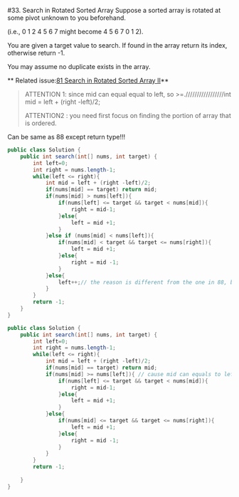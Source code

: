 #33. Search in Rotated Sorted Array
Suppose a sorted array is rotated at some pivot unknown to you beforehand.

(i.e., 0 1 2 4 5 6 7 might become 4 5 6 7 0 1 2).

You are given a target value to search. If found in the array return its index, otherwise return -1.

You may assume no duplicate exists in the array.

** Related issue:[81 Search in Rotated Sorted Array II](../Directory/81.md)**

>ATTENTION 1: since mid can equal equal to left, so >=./////////////////int mid = left + (right -left)/2;
>
> ATTENTION2 : you need first focus on finding the portion of array that is ordered.

Can be same as 88 except return type!!!
```java
public class Solution {
    public int search(int[] nums, int target) {
        int left=0;
        int right = nums.length-1;
        while(left <= right){
            int mid = left + (right -left)/2;
            if(nums[mid] == target) return mid;
            if(nums[mid] > nums[left]){ 
                if(nums[left] <= target && target < nums[mid]){
                    right = mid-1;
                }else{
                    left = mid +1;
                }
            }else if (nums[mid] < nums[left]){
                if(nums[mid] < target && target <= nums[right]){
                    left = mid +1;
                }else{
                    right = mid -1;
                }
            }else{
                left++;// the reason is different from the one in 88, because mid = l +(r-l)/2
            }
        }
        return -1;
    }
}
```

```java
public class Solution {
    public int search(int[] nums, int target) {
        int left=0;
        int right = nums.length-1;
        while(left <= right){
            int mid = left + (right -left)/2;
            if(nums[mid] == target) return mid;
            if(nums[mid] >= nums[left]){ // cause mid can equals to left
                if(nums[left] <= target && target < nums[mid]){
                    right = mid-1;
                }else{
                    left = mid +1;
                }
            }else{
                if(nums[mid] <= target && target <= nums[right]){
                    left = mid +1;
                }else{
                    right = mid -1;
                }
            }
        }
        return -1;
        
    }
}
```
